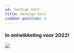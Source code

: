 ```yaml
---
id: handige kart
title: Handige Kart
sidebar_position: 4
---
```


### In ontwikkeling voor 2022!

![](/img/niftykart_v01.png)
